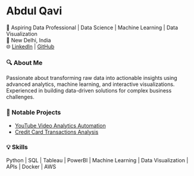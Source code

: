 # Abdul Qavi

🚀 Aspiring Data Professional | Data Science | Machine Learning | Data Visualization  
📍 New Delhi, India  
🌐 [LinkedIn](https://www.linkedin.com/in/abdul-qavi-935098259) | [GitHub](https://github.com/dbrider05)  

### 🔍 About Me
Passionate about transforming raw data into actionable insights using advanced analytics, machine learning, and interactive visualizations. Experienced in building data-driven solutions for complex business challenges.

### 🔗 Notable Projects
- [YouTube Video Analytics Automation](https://github.com/dbrider05/YouTube-Video-Analytics-Automation)  
- [Credit Card Transactions Analysis](https://github.com/dbrider05/Credit-Card-Transactions-Analysis)  

### 💡 Skills
Python | SQL | Tableau | PowerBI | Machine Learning | Data Visualization | APIs | Docker | AWS  
